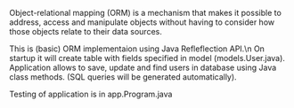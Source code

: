 Object-relational mapping (ORM) is a mechanism that makes it possible to address, 
access and manipulate objects without having to consider how those objects relate to their data sources.

This is (basic) ORM implementaion using Java Refleflection API.\n
On startup it will create table with fields specified in model (models.User.java).
Application allows to save, update and find users in database using Java class methods.
(SQL queries will be generated automatically).

Testing of application is in app.Program.java
